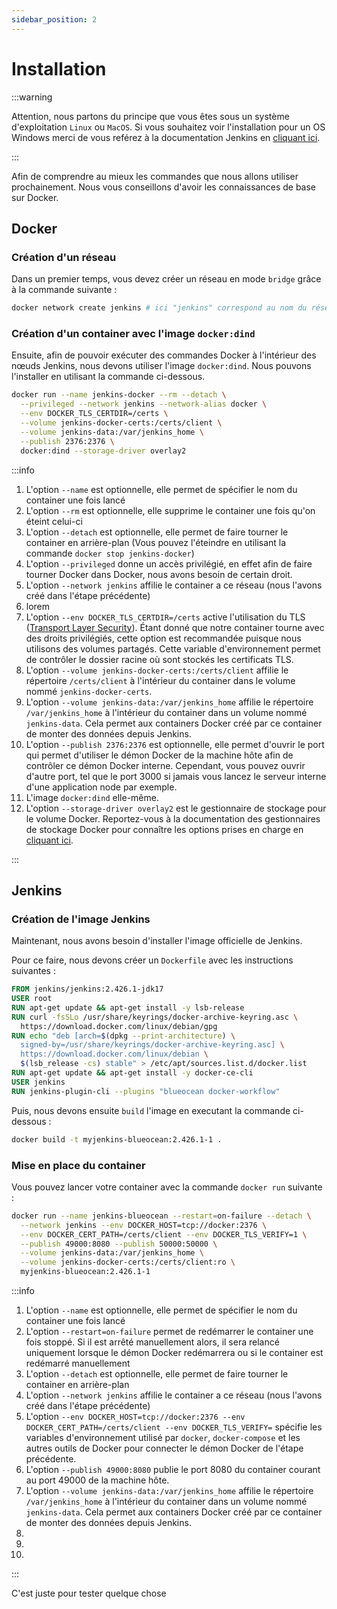 ```yaml
---
sidebar_position: 2
---
```


# Installation

:::warning

Attention, nous partons du principe que vous êtes sous un système d'exploitation `Linux` ou `MacOS`.
Si vous souhaitez voir l'installation pour un OS Windows merci de vous reférez à la documentation Jenkins
en [cliquant ici](https://www.jenkins.io/doc/book/installing/docker/#on-windows).

:::

Afin de comprendre au mieux les commandes que nous allons utiliser prochainement.
Nous vous conseillons d'avoir les connaissances de base sur Docker.

## Docker

### Création d'un réseau

Dans un premier temps, vous devez créer un réseau en mode `bridge` grâce à la commande suivante :

```bash
docker network create jenkins # ici "jenkins" correspond au nom du réseau
```

### Création d'un container avec l'image `docker:dind`

Ensuite, afin de pouvoir exécuter des commandes Docker à l'intérieur des nœuds Jenkins, nous devons
utiliser l'image `docker:dind`. Nous pouvons l'installer en utilisant la commande ci-dessous.

```bash
docker run --name jenkins-docker --rm --detach \
  --privileged --network jenkins --network-alias docker \
  --env DOCKER_TLS_CERTDIR=/certs \
  --volume jenkins-docker-certs:/certs/client \
  --volume jenkins-data:/var/jenkins_home \
  --publish 2376:2376 \
  docker:dind --storage-driver overlay2
```

:::info

1. L'option `--name` est optionnelle, elle permet de spécifier le nom du container une fois lancé
2. L'option `--rm` est optionnelle, elle supprime le container une fois qu'on éteint celui-ci
3. L'option `--detach` est optionnelle, elle permet de faire tourner le container en arrière-plan (Vous pouvez
   l'éteindre en utilisant la commande `docker stop jenkins-docker`)
4. L'option `--privileged` donne un accès privilégié, en effet afin de faire tourner Docker dans Docker, nous avons
   besoin de certain droit.
5. L'option `--network jenkins` affilie le container a ce réseau (nous l'avons créé dans l'étape précédente)
6. lorem
7. L'option `--env DOCKER_TLS_CERTDIR=/certs` active l'utilisation du
   TLS ([Transport Layer Security](https://www.digicert.com/fr/what-is-ssl-tls-and-https#:~:text=TLS%3A%20Transport%20Layer%20Security,vous%20achetez%20un%20certificat%20TLS.)).
   Étant donné que notre container tourne avec des droits privilégiés, cette option est recommandée puisque nous
   utilisons des volumes partagés. Cette variable d'environnement permet de contrôler le dossier racine où sont stockés
   les certificats TLS.
8. L'option `--volume jenkins-docker-certs:/certs/client` affilie le répertoire `/certs/client` à l'intérieur du
   container dans le volume nommé `jenkins-docker-certs`.
9. L'option `--volume jenkins-data:/var/jenkins_home` affilie le répertoire `/var/jenkins_home` à l'intérieur du
   container dans un volume nommé `jenkins-data`. Cela permet aux containers Docker créé par ce container de monter des
   données depuis Jenkins.
10. L'option `--publish 2376:2376` est optionnelle, elle permet d'ouvrir le port qui permet d'utiliser le démon Docker
    de la machine hôte afin de contrôler ce démon Docker interne. Cependant, vous pouvez ouvrir d'autre port, tel que le
    port 3000 si jamais vous lancez le serveur interne d'une application node par exemple.
11. L'image `docker:dind` elle-même.
12. L'option `--storage-driver overlay2` est le gestionnaire de stockage pour le volume Docker. Reportez-vous à la
    documentation des gestionnaires de stockage Docker pour connaître les options prises en charge
    en [cliquant ici](https://docs.docker.com/storage/storagedriver/select-storage-driver).

:::

## Jenkins

### Création de l'image Jenkins

Maintenant, nous avons besoin d'installer l'image officielle de Jenkins.

Pour ce faire, nous devons créer un `Dockerfile` avec les instructions suivantes :

```dockerfile title="Dockerfile"
FROM jenkins/jenkins:2.426.1-jdk17
USER root
RUN apt-get update && apt-get install -y lsb-release
RUN curl -fsSLo /usr/share/keyrings/docker-archive-keyring.asc \
  https://download.docker.com/linux/debian/gpg
RUN echo "deb [arch=$(dpkg --print-architecture) \
  signed-by=/usr/share/keyrings/docker-archive-keyring.asc] \
  https://download.docker.com/linux/debian \
  $(lsb_release -cs) stable" > /etc/apt/sources.list.d/docker.list
RUN apt-get update && apt-get install -y docker-ce-cli
USER jenkins
RUN jenkins-plugin-cli --plugins "blueocean docker-workflow"
```

Puis, nous devons ensuite `build` l'image en executant la commande ci-dessous :

```bash
docker build -t myjenkins-blueocean:2.426.1-1 .
```

### Mise en place du container

Vous pouvez lancer votre container avec la commande `docker run` suivante : 

```bash
docker run --name jenkins-blueocean --restart=on-failure --detach \
  --network jenkins --env DOCKER_HOST=tcp://docker:2376 \
  --env DOCKER_CERT_PATH=/certs/client --env DOCKER_TLS_VERIFY=1 \
  --publish 49000:8080 --publish 50000:50000 \
  --volume jenkins-data:/var/jenkins_home \
  --volume jenkins-docker-certs:/certs/client:ro \
  myjenkins-blueocean:2.426.1-1
```

:::info

1. L'option `--name` est optionnelle, elle permet de spécifier le nom du container une fois lancé
2. L'option `--restart=on-failure` permet de redémarrer le container une fois stoppé. Si il est arrêté manuellement alors, il sera relancé uniquement lorsque le démon Docker redémarrera ou si le container est redémarré manuellement 
3. L'option `--detach` est optionnelle, elle permet de faire tourner le container en arrière-plan
4. L'option `--network jenkins` affilie le container a ce réseau (nous l'avons créé dans l'étape précédente)
5. L'option `--env DOCKER_HOST=tcp://docker:2376 --env DOCKER_CERT_PATH=/certs/client --env DOCKER_TLS_VERIFY=` spécifie les variables d'environnement utilisé par `docker`, `docker-compose` et les autres outils de Docker pour connecter le démon Docker de l'étape précédente.
6. L'option `--publish 49000:8080` publie le port 8080 du container courant au port 49000 de la machine hôte.
7. L'option `--volume jenkins-data:/var/jenkins_home` affilie le répertoire `/var/jenkins_home` à l'intérieur du
   container dans un volume nommé `jenkins-data`. Cela permet aux containers Docker créé par ce container de monter des
   données depuis Jenkins.
8. 
9. 
10. 

:::

C'est juste pour tester quelque chose